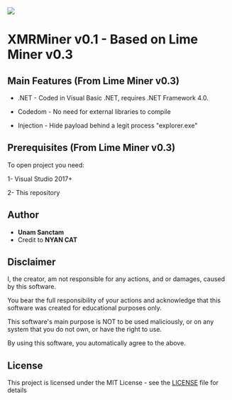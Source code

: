 
<img src="https://i.imgur.com/eE1D2uy.png">

# XMRMiner v0.1 - Based on Lime Miner v0.3


## Main Features (From Lime Miner v0.3)

* .NET - Coded in Visual Basic .NET, requires .NET Framework 4.0.
 
* Codedom - No need for external libraries to compile

* Injection - Hide payload behind a legit process "explorer.exe"
  
 
## Prerequisites (From Lime Miner v0.3)

To open project you need:

1- Visual Studio 2017+

2- This repository


## Author

* **Unam Sanctam**
* Credit to **NYAN CAT** 


## Disclaimer

I, the creator, am not responsible for any actions, and or damages, caused by this software.

You bear the full responsibility of your actions and acknowledge that this software was created for educational purposes only.

This software's main purpose is NOT to be used maliciously, or on any system that you do not own, or have the right to use.

By using this software, you automatically agree to the above.


## License

This project is licensed under the MIT License - see the [LICENSE](/LICENSE) file for details

